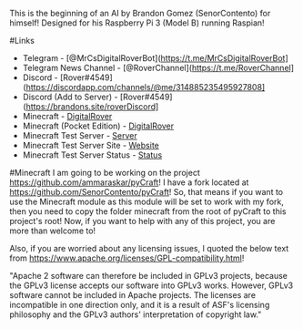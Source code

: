 This is the beginning of an AI by Brandon Gomez (SenorContento) for himself! Designed for his Raspberry Pi 3 (Model B) running Raspian!

#Links
* Telegram - [@MrCsDigitalRoverBot](https://t.me/MrCsDigitalRoverBot]
* Telegram News Channel - [@RoverChannel](https://t.me/RoverChannel]
* Discord - [Rover#4549](https://discordapp.com/channels/@me/314885235495927808]
* Discord (Add to Server) - [Rover#4549](https://brandons.site/roverDiscord]
* Minecraft - [DigitalRover](https://namemc.com/profile/aac15086-9b8f-4fb6-bb33-ff27cae2d873)
* Minecraft (Pocket Edition) - [DigitalRover](https://account.xbox.com/en-us/Profile?gamerTag=DigitalRover)
* Minecraft Test Server - [Server](play.minecraft.senorcontento.com)
* Minecraft Test Server Site - [Website](https://minecraft.senorcontento.com)
* Minecraft Test Server Status - [Status](https://mcserverstatus.com/viewserver/33931)

#Minecraft
I am going to be working on the project https://github.com/ammaraskar/pyCraft! I have a fork located at https://github.com/SenorContento/pyCraft! So, that means if you want to use the Minecraft module as this module will be set to work with my fork, then you need to copy the folder minecraft from the root of pyCraft to this project's root! Now, if you want to help with any of this project, you are more than welcome to!

Also, if you are worried about any licensing issues, I quoted the below text from https://www.apache.org/licenses/GPL-compatibility.html!

"Apache 2 software can therefore be included in GPLv3 projects, because the GPLv3 license accepts our software into GPLv3 works. However, GPLv3 software cannot be included in Apache projects. The licenses are incompatible in one direction only, and it is a result of ASF's licensing philosophy and the GPLv3 authors' interpretation of copyright law."
